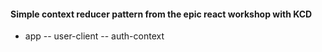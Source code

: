 #### Simple context reducer pattern from the epic react workshop with KCD

- app
  -- user-client
  -- auth-context
